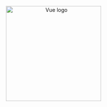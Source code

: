 <p align="center"><a href="https://www.discue.io/" target="_blank" rel="noopener noreferrer"><img width="256" src="https://www.discue.io/icons-fire-no-badge-square/web/icon-512.png" alt="Vue logo"></a></p>
